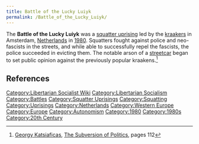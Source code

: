 ```yaml
---
title: Battle of the Lucky Luiyk
permalink: /Battle_of_the_Lucky_Luiyk/
---
```


The **Battle of the Lucky Luiyk** was a [squatter
uprising](List_of_Libertarian_Socialist_Revolutions.md "wikilink") led by
the [kraakers](kraakers.md "wikilink") in Amsterdam,
[Netherlands](Netherlands.md "wikilink") in
[1980](Timeline_of_Libertarian_Socialism_in_Western_Europe.md "wikilink").
Squatters fought against police and neo-fascists in the streets, and
while able to successfully repel the fascists, the police succeeded in
evicting them. The notable arson of a
[streetcar](Transportation.md "wikilink") began to set public opinion
against the previously popular kraakens.[^1]

## References

<references />

[Category:Libertarian Socialist
Wiki](Category:Libertarian_Socialist_Wiki.md "wikilink")
[Category:Libertarian
Socialism](Category:Libertarian_Socialism.md "wikilink")
[Category:Battles](Category:Battles.md "wikilink") [Category:Squatter
Uprisings](Category:Squatter_Uprisings.md "wikilink")
[Category:Squatting](Category:Squatting.md "wikilink")
[Category:Uprisings](Category:Uprisings.md "wikilink")
[Category:Netherlands](Category:Netherlands.md "wikilink")
[Category:Western Europe](Category:Western_Europe.md "wikilink")
[Category:Europe](Category:Europe.md "wikilink")
[Category:Autonomism](Category:Autonomism.md "wikilink")
[Category:1980](Category:1980.md "wikilink")
[Category:1980s](Category:1980s.md "wikilink") [Category:20th
Century](Category:20th_Century.md "wikilink")

[^1]: [Georgy Katsiaficas](Georgy_Katsiaficas.md "wikilink"), [The
    Subversion of Politics](The_Subversion_of_Politics.md "wikilink"),
    pages 112